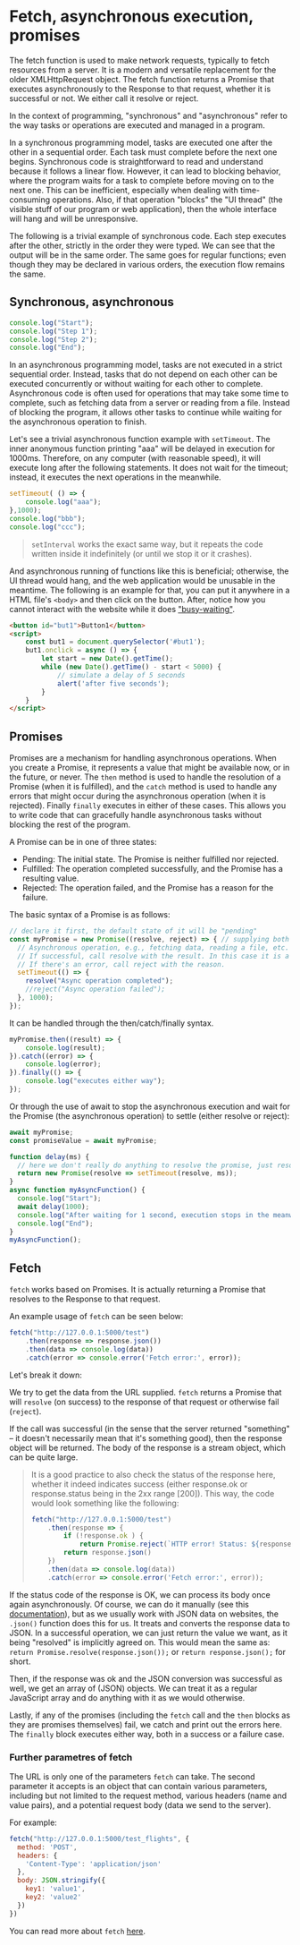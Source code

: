 # Fetch, asynchronous execution, promises

The fetch function is used to make network requests, typically to fetch resources from a server. It is a modern and versatile replacement for the older XMLHttpRequest object. The fetch function returns a Promise that executes asynchronously to the Response to that request, whether it is successful or not. We either call it resolve or reject.

In the context of programming, "synchronous" and "asynchronous" refer to the way tasks or operations are executed and managed in a program.

In a synchronous programming model, tasks are executed one after the other in a sequential order. Each task must complete before the next one begins. Synchronous code is straightforward to read and understand because it follows a linear flow. However, it can lead to blocking behavior, where the program waits for a task to complete before moving on to the next one. 
This can be inefficient, especially when dealing with time-consuming operations. Also, if that operation "blocks" the "UI thread" (the visible stuff of our program or web application), then the whole interface will hang and will be unresponsive. 

The following is a trivial example of synchronous code. Each step executes after the other, strictly in the order they were typed. We can see that the output will be in the same order. The same goes for regular functions; even though they may be declared in various orders, the execution flow remains the same.

## Synchronous, asynchronous

```javascript
console.log("Start");
console.log("Step 1");
console.log("Step 2");
console.log("End");
```

In an asynchronous programming model, tasks are not executed in a strict sequential order. Instead, tasks that do not depend on each other can be executed concurrently or without waiting for each other to complete. Asynchronous code is often used for operations that may take some time to complete, such as fetching data from a server or reading from a file. Instead of blocking the program, it allows other tasks to continue while waiting for the asynchronous operation to finish.

Let's see a trivial asynchronous function example with `setTimeout`. The inner anonymous function printing "aaa" will be delayed in execution for 1000ms. Therefore, on any computer (with reasonable speed), it will execute long after the following statements. It does not wait for the timeout; instead, it executes the next operations in the meanwhile.

```javascript
setTimeout( () => {
    console.log("aaa");
},1000);
console.log("bbb");
console.log("ccc");
```

> `setInterval` works the exact same way, but it repeats the code written inside it indefinitely (or until we stop it or it crashes).

And asynchronous running of functions like this is beneficial; otherwise, the UI thread would hang, and the web application would be unusable in the meantime. 
The following is an example for that, you can put it anywhere in a HTML file's `<body>` and then click on the button. After, notice how you cannot interact with the website while it does ["busy-waiting"](https://en.wikipedia.org/wiki/Busy_waiting).


```html
<button id="but1">Button1</button>
<script>
    const but1 = document.querySelector('#but1');
    but1.onclick = async () => {
        let start = new Date().getTime();
        while (new Date().getTime() - start < 5000) {
            // simulate a delay of 5 seconds
            alert('after five seconds');
        }
    }
</script>
```

## Promises

Promises are a mechanism for handling asynchronous operations. When you create a Promise, it represents a value that might be available now, or in the future, or never. 
The `then` method is used to handle the resolution of a Promise (when it is fulfilled), and the `catch` method is used to handle any errors that might occur during the asynchronous operation (when it is rejected). Finally `finally` executes in either of these cases. This allows you to write code that can gracefully handle asynchronous tasks without blocking the rest of the program.

A Promise can be in one of three states:

* Pending: The initial state. The Promise is neither fulfilled nor rejected.
* Fulfilled: The operation completed successfully, and the Promise has a resulting value.
* Rejected: The operation failed, and the Promise has a reason for the failure.

The basic syntax of a Promise is as follows:

```javascript
// declare it first, the default state of it will be "pending"
const myPromise = new Promise((resolve, reject) => { // supplying both parametres is optional
  // Asynchronous operation, e.g., fetching data, reading a file, etc.
  // If successful, call resolve with the result. In this case it is a string, but it can be anything else.
  // If there's an error, call reject with the reason.
  setTimeout(() => {
    resolve("Async operation completed");
    //reject("Async operation failed");
  }, 1000);
});
```

It can be handled through the then/catch/finally syntax.

```javascript
myPromise.then((result) => {
    console.log(result);
}).catch((error) => {
    console.log(error);
}).finally(() => {
    console.log("executes either way");
});
```

Or through the use of await to stop the asynchronous execution and wait for the Promise (the asynchronous operation) to settle (either resolve or reject):

```javascript
await myPromise;
const promiseValue = await myPromise;
```

```javascript
function delay(ms) {
  // here we don't really do anything to resolve the promise, just resolve it doing nothing
  return new Promise(resolve => setTimeout(resolve, ms));
}
async function myAsyncFunction() {
  console.log("Start");
  await delay(1000); 
  console.log("After waiting for 1 second, execution stops in the meanwhile");
  console.log("End");
}
myAsyncFunction();
```

## Fetch

`fetch` works based on Promises. It is actually returning a Promise that resolves to the Response to that request.

An example usage of `fetch` can be seen below:

```javascript
fetch("http://127.0.0.1:5000/test")
    .then(response => response.json())
    .then(data => console.log(data))
    .catch(error => console.error('Fetch error:', error));
```

Let's break it down:

We try to get the data from the URL supplied. `fetch` returns a Promise that will `resolve` (on success) to the response of that request or otherwise fail (`reject`).

If the call was successful (in the sense that the server returned "something" – it doesn't necessarily mean that it's something good), then the response object will be returned. The body of the response is a stream object, which can be quite large.

> It is a good practice to also check the status of the response here, whether it indeed indicates success (either response.ok or response.status being in the 2xx range [200]).
> This way, the code would look something like the following:
> ```javascript
> fetch("http://127.0.0.1:5000/test")
>     .then(response => {
>         if (!response.ok ) {
>             return Promise.reject(`HTTP error! Status: ${response.status}`);
>         return response.json()
>     })
>     .then(data => console.log(data))
>     .catch(error => console.error('Fetch error:', error));
> ```

If the status code of the response is OK, we can process its body once again asynchronously. Of course, we can do it manually (see this [documentation](https://developer.mozilla.org/en-US/docs/Web/API/Response/body)), but as we usually work with JSON data on websites, the `.json()` function does this for us. It treats and converts the response data to JSON. In a successful operation, we can just return the value we want, as it being "resolved" is implicitly agreed on. This would mean the same as: `return Promise.resolve(response.json());` or `return response.json();` for short.

Then, if the response was ok and the JSON conversion was successful as well, we get an array of (JSON) objects. We can treat it as a regular JavaScript array and do anything with it as we would otherwise.

Lastly, if any of the promises (including the `fetch` call and the `then` blocks as they are promises themselves) fail, we catch and print out the errors here. The `finally` block executes either way, both in a success or a failure case.

### Further parametres of fetch

The URL is only one of the parameters `fetch` can take. The second parameter it accepts is an object that can contain various parameters, including but not limited to the request method, various headers (name and value pairs), and a potential request body (data we send to the server).

For example:

```javascript
fetch("http://127.0.0.1:5000/test_flights", {
  method: 'POST',
  headers: {
    'Content-Type': 'application/json'
  },
  body: JSON.stringify({
    key1: 'value1',
    key2: 'value2'
  })
})
```

You can read more about `fetch` [here](https://developer.mozilla.org/en-US/docs/Web/API/Fetch_API).


